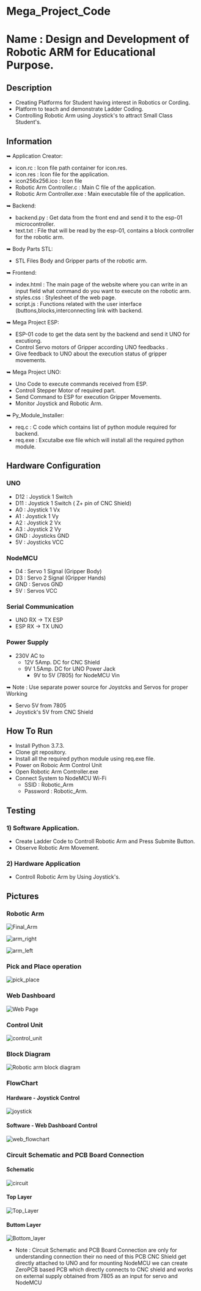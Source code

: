 # Mega_Project_Code
# Name : Design and Development of Robotic ARM for Educational Purpose.
## Description
* Creating Platforms for Student having interest in Robotics or Cording.
* Platform to teach and demonstrate Ladder Coding.
* Controlling Robotic Arm using Joystick's to attract Small Class Student's.
## Information
➥ Application Creator:
 * icon.rc                      : Icon file path container for icon.res.
 * icon.res                     : Icon file for the application.
 * icon256x256.ico              : Icon file
 * Robotic Arm Controller.c     : Main C file of the application.
 * Robotic Arm Controller.exe   : Main executable file of the application.

➥ Backend:
 *    backend.py        : Get  data from the front end and send it to the esp-01 microcontroller.
 *    text.txt          : File that will be read by the esp-01, contains a block controller for the robotic arm.

➥ Body Parts STL:
 * STL Files Body and Gripper parts of the robotic arm.

➥ Frontend:
 *    index.html        : The main page of the website where you can write in an input field what command do you want to execute on the robotic arm.
 *    styles.css        : Stylesheet of the web page.
 *    script.js         : Functions related with the user interface (buttons,blocks,interconnecting link with backend.

➥ Mega Project ESP: 
 *    ESP-01 code to get the data sent by the backend and send it UNO for excutiong.
 *    Control Servo motors of Gripper according UNO feedbacks .
 *    Give feedback to UNO  about the execution status of gripper  movements.

➥ Mega Project UNO: 
 *    Uno Code to execute commands received from ESP.
 *    Controll Stepper Motor of required part.
 *    Send Command to ESP for execution Gripper Movements.
 *    Monitor Joystick and Robotic Arm.

➥ Py_Module_Installer:
 *    req.c            : C code which contains list of python module required for backend.
 *    req.exe          : Excutalbe exe file which will install all the required python module.

## Hardware Configuration
### UNO
* D12  : Joystick 1 Switch
* D11  : Joystick 1 Switch ( Z+ pin of CNC Shield)
* A0   : Joystick 1 Vx
* A1   : Joystick 1 Vy
* A2   : Joystick 2 Vx
* A3   : Joystick 2 Vy
* GND  : Joysticks GND
* 5V   : Joysticks VCC

### NodeMCU
* D4   : Servo 1 Signal (Gripper Body)
* D3   : Servo 2 Signal (Gripper Hands)
* GND  : Servos GND
* 5V   : Servos VCC

### Serial Communication
* UNO RX -> TX ESP
* ESP RX -> TX UNO

### Power Supply
* 230V AC to
   * 12V 5Amp. DC for CNC Shield
   * 9V 1.5Amp. DC for UNO Power Jack
      * 9V to 5V (7805) for NodeMCU Vin

➥ Note : Use separate power source for Joystcks and Servos for proper Working
* Servo 5V from 7805
* Joystick's 5V from CNC Shield 

## How To Run
* Install Python 3.7.3.
* Clone git repository.
* Install all the required python module using req.exe file.
* Power on Roboic Arm Control Unit
* Open Robotic Arm Controller.exe
* Connect System to NodeMCU Wi-Fi 
    * SSID : Robotic_Arm 
    * Password : Robotic_Arm.

## Testing
### 1) Software Application.
* Create Ladder Code to Controll Robotic Arm and Press Submite Button.
* Observe Robotic Arm Movement.

### 2) Hardware Application 
* Controll Robotic Arm by Using Joystick's. 

## Pictures
### Robotic Arm
![Final_Arm](https://github.com/DnyandevSawarkar/Mega_Project_Code/assets/79653351/5ceea629-4549-4ae4-bf29-42244f09ffbf)

![arm_right](https://github.com/DnyandevSawarkar/Mega_Project_Code/assets/79653351/917d1e75-4a56-4d27-aaf6-94bdaab04ea9)

![arm_left](https://github.com/DnyandevSawarkar/Mega_Project_Code/assets/79653351/d2467ff9-aef9-4def-b1d8-e327f14be0ac)


### Pick and Place operation 
![pick_place](https://github.com/DnyandevSawarkar/Mega_Project_Code/assets/79653351/c1262846-9d40-4224-8066-c5a7d9a06bc4)

### Web Dashboard
![Web Page](https://github.com/DnyandevSawarkar/Mega_Project_Code/assets/79653351/13e069b8-6bb9-43ed-ad40-7cef5e9f2e31)


### Control Unit
![control_unit](https://github.com/DnyandevSawarkar/Mega_Project_Code/assets/79653351/28810ede-4af8-4361-b89d-ecb74c230598)


### Block Diagram 
![Robotic arm block diagram](https://github.com/DnyandevSawarkar/Mega_Project_Code/assets/79653351/89051b3e-5c0b-46c1-85fb-522b4700d66f)


### FlowChart
#### Hardware - Joystick Control
![joystick ](https://github.com/DnyandevSawarkar/Mega_Project_Code/assets/79653351/8b434297-e5df-4d80-ae21-737f76a7f802)

#### Software - Web Dashboard Control
![web_flowchart ](https://github.com/DnyandevSawarkar/Mega_Project_Code/assets/79653351/8cff66b0-fc43-4432-bc10-455128d4ad6f)


### Circuit Schematic and PCB Board Connection
#### Schematic
![circuit](https://github.com/DnyandevSawarkar/Mega_Project_Code/assets/79653351/5c19b15a-6d73-494b-84ca-46671b6ae98c)

#### Top Layer
![Top_Layer](https://github.com/DnyandevSawarkar/Mega_Project_Code/assets/79653351/3ce37f41-615b-465f-a597-6a06917f58b3)

#### Buttom Layer
![Bottom_layer](https://github.com/DnyandevSawarkar/Mega_Project_Code/assets/79653351/a3045857-0c02-4f83-8ee0-639cf17d64b1)

* Note : Circuit Schematic and PCB Board Connection are only for understanding connection their no need of this PCB CNC Shield get directly attached to UNO and for mounting NodeMCU we can create ZeroPCB based PCB which directly connects to CNC shield and works on external supply obtained from 7805 as an input for servo and NodeMCU
